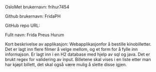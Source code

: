 OsloMet brukernavn: frihur7454

Github brukernavn: FridaPH

GitHub repo URL: 

Fullt navn: Frida Preus Hurum

Kort beskrivelse av applikasjon: Webapplikasjonfor å bestille kinobilletter. Det er lagt inn flere filmer å velge mellom, og et form for å fylle inn informajson. Er lagt inn i en H2 database
med hjelp av sql og java. Det er brukt regex for validering av input. Billetene skal vises i en liste etter man har kjøpt billett, det skal også være mulig å slette disse igjen. 

